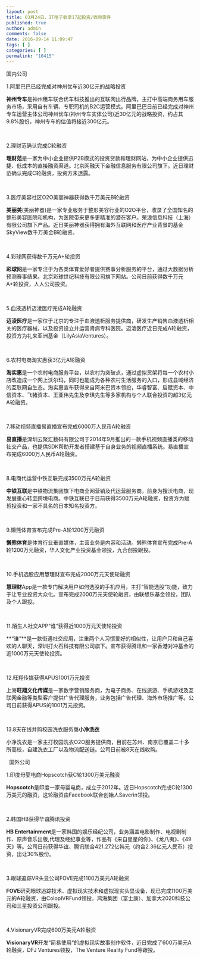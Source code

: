 ```yaml
---
layout: post
title: 03月24日，IT桔子收录17起投资/收购事件
published: true
author: admin
comments: false
date: 2016-09-14 11:09:47
tags: [ ]
categories: [ ]
permalink: "10415"
---
```

  国内公司   &nbsp; 

1.阿里巴巴已经完成对神州优车近30亿元的战略投资

**神州专车**是神州租车联合优车科技推出的互联网出行品牌，主打中高端商务用车服务市场，采用自有车辆、专职司机的B2C运营模式。阿里巴巴日前已经完成对神州专车运营主体公司神州优车(神州专车实体公司)近30亿元的战略投资，约占其9.8%股份，神州专车的估值将接近300亿元。

&nbsp;

2.理财范确认完成C轮融资

**理财范**是一家为中小企业提供P2B模式的投资贷款和理财网站，为中小企业提供迅捷、低成本的直接融资渠道。北京网融天下金融信息服务有限公司旗下。近日理财范确认完成C轮融资，投资方未透露。

&nbsp;

3.医疗美容社区O2O美丽神器获得数千万美元B轮融资

**美丽美**(美丽神器)是一家专业服务于整形美容行业的O2O平台，收录了全国知名的整形美容医院和机构，为医院带来更多更精准的潜在客户。荣浪信息科技（上海）有限公司旗下产品。近日美丽神器获得拥有海外互联网和医疗产业背景的基金SkyView数千万美金B轮融资。

&nbsp;

4.彩球网获得数千万元A+轮投资

**彩球网**是一家专注于为各类体育爱好者提供赛事分析服务的平台，通过大数据分析预测赛事结果。北京彩球世纪科技有限公司旗下网站。公司日前获得数千万元A+轮投资，人人公司投资。

&nbsp;

5.血液透析迈淩医疗完成A轮融资

**迈淩医疗**是一家位于北京的专注于血液透析服务提供商，研发生产销售血液透析相关的医疗器械，以及投资设立并运营肾病专科医院。迈淩医疗近日完成A轮融资，投资方为礼来亚洲基金（LilyAsiaVentures）。

&nbsp;

6.农村电商淘实惠获3亿元A轮融资

**淘实惠**是一个农村电商服务平台，以农村为突破点，通过虚拟货架将每一个农村小店改造成一个网上沃尔玛，同时也能成为各种农村生活服务的入口，形成县域经济的互联网自生态。淘实惠宣布获得来自阿米巴资本领投，华睿智富、启赋资本、中信资本、飞猪资本、王亚伟先生及李琪先生等多家机构与个人联合投资的超3亿元A轮融资。

&nbsp;

7.移动视频直播易直播宣布完成6000万人民币A轮融资

**易直播**是深圳云聚汇数码有限公司于2014年9月推出的一款手机视频直播类的移动社交产品，也提供SDK帮助开发者搭建基于自身业务的视频直播系统。易直播宣布完成6000万人民币A轮融资。

&nbsp;

8.电商代运营中铁互联完成3500万元A轮融资

**中铁互联**是中铁物流集团旗下电商全网营销及代运营服务商，前身为搜沃电商，现发展重心转至跨境电商。中铁互联已于日前获得3500万元A轮融资，投资方为赋哲投资和一家不具名的日本知名投资方。

&nbsp;

9.懒熊体育宣布完成Pre-A轮1200万元融资

**懒熊体育**是体育行业垂直媒体，主营业务是内容和活动。懒熊体育宣布完成Pre-A轮1200万元融资，华人文化产业投资基金领投，九合创投跟投。

&nbsp;

10.手机选股应用慧理财宣布完成2000万元天使轮融资

**慧理财**App是一款专门解决用户如何选股的手机应用，主打“智能选股”功能，致力于让专业投资大众化。宣布完成2000万元天使轮融资，由联想乐基金领投，团队及个人跟投。

&nbsp;

11.陌生人社交APP“谁”获得近1000万元天使轮投资

**“谁”**是一款街遇社交应用，注重两个人习惯爱好的相似性，让用户只和自己喜欢的人聊天，深圳打火石科技有限公司旗下。宣布获得腾讯和一家香港对冲基金的近1000万元天使轮投资。

&nbsp;

12.旺翔传媒获得APUS1001万元投资

上海**旺翔文化传媒**是一家数字营销服务商，为电子商务、在线旅游、手机游戏及互联网金融等类型客户提供广告代理服务，业务包括广告代理、海外市场推广等。公司日前获得APUS的1001万元投资。

&nbsp;

13.8天在线并购校园洗衣服务商**小净洗衣**

小净洗衣是一家主打校园洗衣O2O服务提供商，目前在苏州、南京已覆盖二十多所高校，自建洗衣工厂以及物流配送链。公司日前被8天在线收购。

&nbsp;  国外公司   &nbsp; 

1.印度母婴电商Hopscotch获C轮1300万美元融资

**Hopscotch**是印度一家母婴电商，成立于2012年。近日Hopscotch完成C轮1300万美元的融资，这轮融资由Facebook联合创始人Saverin领投。

&nbsp;

2.韩国HB获得华谊腾讯投资

**HB Entertainment**是一家韩国的娱乐经纪公司，业务涵盖电影制作、电视剧制作、原声音乐出版,代理及经纪事业等，作品有《来自星星的你》、《龙八夷》、《49天》等。公司日前获得华谊、腾讯联合421.272亿韩元（约合2.36亿元人民币）投资，出让30%股份。

&nbsp;

3.眼球追踪VR头显公司FOVE完成1100万美元A轮融资

**FOVE**研究眼球追踪技术、虚拟现实技术和虚拟现实头显设备，现已完成1100万美元的A轮融资，由ColoplVRFund领投，鸿海集团（富士康）、加拿大2020科技公司和三星投资公司跟投。

&nbsp;

4.VisionaryVR完成600万美元A轮融资

**VisionaryVR**开发“简易使用“的虚拟现实故事创作软件，近日完成了600万美元A轮融资，DFJ Ventures领投，The Venture Reality Fund等跟投。 